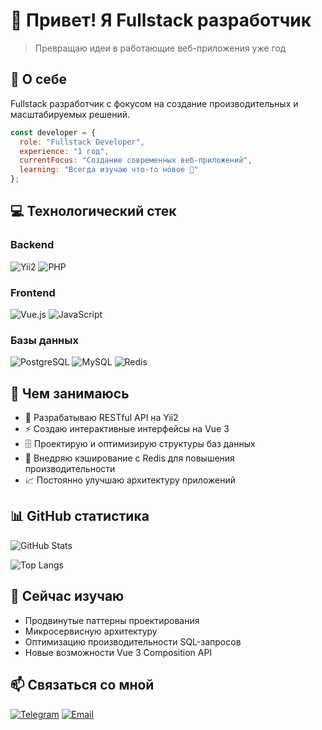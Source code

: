 # 👋 Привет! Я Fullstack разработчик

> Превращаю идеи в работающие веб-приложения уже год

## 🚀 О себе

Fullstack разработчик с фокусом на создание производительных и масштабируемых решений. 

```javascript
const developer = {
  role: "Fullstack Developer",
  experience: "1 год",
  currentFocus: "Создание современных веб-приложений",
  learning: "Всегда изучаю что-то новое 🎯"
};
```

## 💻 Технологический стек

### Backend
![Yii2](https://img.shields.io/badge/Yii2-0073AA?style=for-the-badge&logo=yii&logoColor=white)
![PHP](https://img.shields.io/badge/PHP-777BB4?style=for-the-badge&logo=php&logoColor=white)

### Frontend
![Vue.js](https://img.shields.io/badge/Vue.js_3-4FC08D?style=for-the-badge&logo=vue.js&logoColor=white)
![JavaScript](https://img.shields.io/badge/JavaScript-F7DF1E?style=for-the-badge&logo=javascript&logoColor=black)

### Базы данных
![PostgreSQL](https://img.shields.io/badge/PostgreSQL-336791?style=for-the-badge&logo=postgresql&logoColor=white)
![MySQL](https://img.shields.io/badge/MySQL-4479A1?style=for-the-badge&logo=mysql&logoColor=white)
![Redis](https://img.shields.io/badge/Redis-DC382D?style=for-the-badge&logo=redis&logoColor=white)

## 🎯 Чем занимаюсь

- 🔨 Разрабатываю RESTful API на Yii2
- ⚡ Создаю интерактивные интерфейсы на Vue 3
- 🗄️ Проектирую и оптимизирую структуры баз данных
- 🚀 Внедряю кэширование с Redis для повышения производительности
- 📈 Постоянно улучшаю архитектуру приложений

## 📊 GitHub статистика

![GitHub Stats](https://github-readme-stats.vercel.app/api?username=ВАШ_USERNAME&show_icons=true&theme=radical&hide_border=true&bg_color=0D1117)

![Top Langs](https://github-readme-stats.vercel.app/api/top-langs/?username=ВАШ_USERNAME&layout=compact&theme=radical&hide_border=true&bg_color=0D1117)

## 🌱 Сейчас изучаю

- Продвинутые паттерны проектирования
- Микросервисную архитектуру
- Оптимизацию производительности SQL-запросов
- Новые возможности Vue 3 Composition API

## 📫 Связаться со мной

[![Telegram](https://img.shields.io/badge/Telegram-2CA5E0?style=for-the-badge&logo=telegram&logoColor=white)](https://t.me/psyhomod)
[![Email](https://img.shields.io/badge/Email-D14836?style=for-the-badge&logo=gmail&logoColor=white)](mailto:oceanfluddy@gmail.com)

